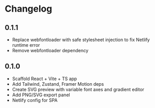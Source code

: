 # Changelog

## 0.1.1
- Replace webfontloader with safe stylesheet injection to fix Netlify runtime error
- Remove webfontloader dependency

## 0.1.0
- Scaffold React + Vite + TS app
- Add Tailwind, Zustand, Framer Motion deps
- Create SVG preview with variable font axes and gradient editor
- Add PNG/SVG export panel
- Netlify config for SPA



